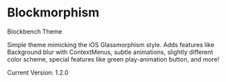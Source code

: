# Blockmorphism
Blockbench Theme

Simple theme mimicking the iOS Glassmorphism style. Adds features like Background blur with ContextMenus, subtle animations, slightly different color scheme, special features like green play-animation button, and more!

Current Version: 1.2.0
